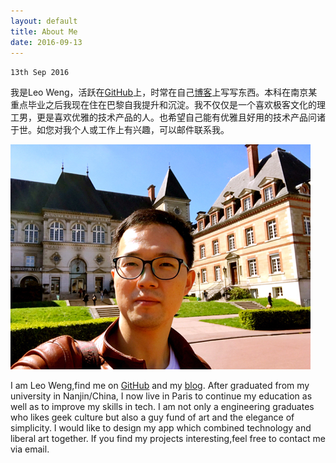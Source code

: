 ```yaml
---
layout: default
title: About Me
date: 2016-09-13
---
```

`13th Sep 2016`

我是Leo Weng，活跃在[GitHub](https://github.com/leowz)上，时常在自己[博客](http://leowz.github.io)上写写东西。本科在南京某重点毕业之后我现在住在巴黎自我提升和沉淀。我不仅仅是一个喜欢极客文化的理工男，更是喜欢优雅的技术产品的人。也希望自己能有优雅且好用的技术产品问诸于世。如您对我个人或工作上有兴趣，可以邮件联系我。

![](assets/images/LeoWeng.jpg)

I am Leo Weng,find me on [GitHub](https://github.com/leowz) and my [blog](http://leowz.github.io). After graduated from my university in Nanjin/China, I now live in Paris to continue my education as well as to improve my skills in tech. I am not only a engineering graduates who likes geek culture but also a guy fund of art and the elegance of simplicity. I would like to design my app which combined technology and liberal art together. If you find my projects interesting,feel free to contact me via email.  

<div class="github-card" data-user="leowz" data-width=100% data-height=""></div>

<center>

<h1>
<a href="https://github.com/leowz" class="fa fa-  github"></a>
<a href="http://www.linkedin.com/in/leoWeng" class="fa fa-linkedin"></a>
<a href="http://leowz.github.io" class="fa fa-pencil"></a>
<a href="mailto:weng.zhang@icloud.com" class="fa fa-envelope"></a>
</h1>

</center>